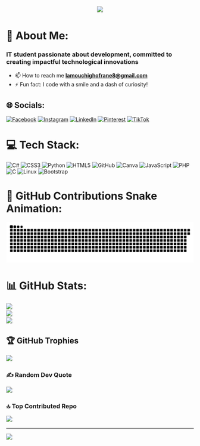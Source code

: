 <h1 align="center">
    <img src="https://readme-typing-svg.herokuapp.com/?font=Righteous&size=35&center=true&vCenter=true&width=500&height=70&duration=4000&lines=Hi+There!+👋;+I'm+Ghofrane+Lamouchi!;" />
</h1>  

# 💫 About Me:
### IT student passionate about development, committed to creating impactful technological innovations
- 📫 How to reach me **lamouchighofrane8@gmail.com**
- ⚡ Fun fact: I code with a smile and a dash of curiosity!

## 🌐 Socials:
[![Facebook](https://img.shields.io/badge/Facebook-%231877F2.svg?logo=Facebook&logoColor=white)]([https://facebook.com/GhofraneLamouchi](https://www.facebook.com/ghofrane.lamouchi.9?locale=fr_FR)) 
[![Instagram](https://img.shields.io/badge/Instagram-%23E4405F.svg?logo=Instagram&logoColor=white)](https://instagram.com/ghofrane__lamouchi) 
[![LinkedIn](https://img.shields.io/badge/LinkedIn-%230077B5.svg?logo=linkedin&logoColor=white)](https://linkedin.com/in/ghofranelamouchi) 
[![Pinterest](https://img.shields.io/badge/Pinterest-%23E60023.svg?logo=Pinterest&logoColor=white)](https://pinterest.com/ghofranelamouchi6) 
[![TikTok](https://img.shields.io/badge/TikTok-%23000000.svg?logo=TikTok&logoColor=white)](https://tiktok.com/@ghofranelamouchi0)

# 💻 Tech Stack:
![C#](https://img.shields.io/badge/c%23-%23239120.svg?style=for-the-badge&logo=csharp&logoColor=white) 
![CSS3](https://img.shields.io/badge/css3-%231572B6.svg?style=for-the-badge&logo=css3&logoColor=white) 
![Python](https://img.shields.io/badge/python-3670A0?style=for-the-badge&logo=python&logoColor=ffdd54) 
![HTML5](https://img.shields.io/badge/html5-%23E34F26.svg?style=for-the-badge&logo=html5&logoColor=white) 
![GitHub](https://img.shields.io/badge/github-%23121011.svg?style=for-the-badge&logo=github&logoColor=white) 
![Canva](https://img.shields.io/badge/Canva-%2300C4CC.svg?style=for-the-badge&logo=Canva&logoColor=white) 
![JavaScript](https://img.shields.io/badge/javascript-%23323330.svg?style=for-the-badge&logo=javascript&logoColor=%23F7DF1E) 
![PHP](https://img.shields.io/badge/php-%23777BB4.svg?style=for-the-badge&logo=php&logoColor=white) 
![C](https://img.shields.io/badge/c-%2300599C.svg?style=for-the-badge&logo=c&logoColor=white)
![Linux](https://img.shields.io/badge/linux-%23FCC624.svg?style=for-the-badge&logo=linux&logoColor=black)
![Bootstrap](https://img.shields.io/badge/bootstrap-%23563D7C.svg?style=for-the-badge&logo=bootstrap&logoColor=white)

# 🐍 GitHub Contributions Snake Animation:
<img src="https://github.com/Ghofrane7469/Ghofrane7469/blob/output/snake.svg" alt="GitHub Contributions Snake Animation"/>

# 📊 GitHub Stats:
![](https://github-readme-stats.vercel.app/api?username=Ghofrane7469&theme=ambient_gradient&hide_border=false&include_all_commits=false&count_private=false)<br/>
![](https://github-readme-streak-stats.herokuapp.com/?user=Ghofrane7469&theme=ambient_gradient&hide_border=false)<br/>
![](https://github-readme-stats.vercel.app/api/top-langs/?username=Ghofrane7469&theme=ambient_gradient&hide_border=false&include_all_commits=false&count_private=false&layout=compact)

## 🏆 GitHub Trophies
![](https://github-profile-trophy.vercel.app/?username=Ghofrane7469&theme=radical&no-frame=false&no-bg=false&margin-w=4)

### ✍️ Random Dev Quote
![](https://quotes-github-readme.vercel.app/api?type=horizontal&theme=radical)

### 🔝 Top Contributed Repo
![](https://github-contributor-stats.vercel.app/api?username=Ghofrane7469&limit=5&theme=ambient_gradient&combine_all_yearly_contributions=true)

---
[![](https://visitcount.itsvg.in/api?id=Ghofrane7469&icon=0&color=10)](https://visitcount.itsvg.in)

<!-- Proudly created with GPRM (https://gprm.itsvg.in) -->
